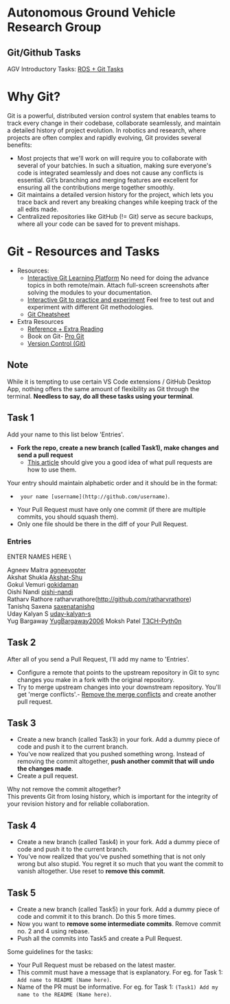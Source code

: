# Autonomous Ground Vehicle Research Group
## Git/Github Tasks

AGV Introductory Tasks: [ROS + Git Tasks](https://docs.google.com/document/d/1qB52Gc9wp9AnijAUdmTTTuANuoRfPfMC2oy5u0SS7iQ/edit?usp=sharing)

# Why Git?

Git is a powerful, distributed version control system that enables teams to track every change in their codebase, collaborate seamlessly, and maintain a detailed history of project evolution. In robotics and research, where projects are often complex and rapidly evolving, Git provides several benefits:
- Most projects that we'll work on will require you to collaborate with several of your batchies. In such a situation, making sure everyone's code is integrated seamlessly and does not cause any conflicts is essential. Git’s branching and merging features are excellent for ensuring all the contributions merge together smoothly.
- Git maintains a detailed version history for the project, which lets you trace back and revert any breaking changes while keeping track of the all edits made.
- Centralized repositories like GitHub (!= Git) serve as secure backups, where all your code can be saved for to prevent mishaps.

# Git - Resources and Tasks

- Resources:
  - [Interactive Git Learning Platform](https://learngitbranching.js.org) No need for doing the advance topics in both remote/main. Attach full-screen screenshots after solving the modules to your documentation.
  - [Interactive Git to practice and experiment](https://www.msyamkumar.com/cs320/learnGitBranching/index.html) Feel free to test out and experiment with different Git methodologies.
  - [Git Cheatsheet](https://github.github.com/training-kit/downloads/github-git-cheat-sheet/)
- Extra Resources 
  - [Reference + Extra Reading](http://gitimmersion.com/index.html)
  - Book on Git- [Pro Git](http://git-scm.com/book/en/v2)
  - [Version Control (Git)](https://missing.csail.mit.edu/2020/version-control/)

## Note

While it is tempting to use certain VS Code extensions / GitHub Desktop App, nothing offers the same amount of flexibility as Git through the terminal. **Needless to say, do all these tasks using your terminal**.

## Task 1

Add your name to this list below 'Entries'.

- **Fork the repo, create a new branch (called Task1), make changes and send a pull request**
  - [This article](https://help.github.com/articles/using-pull-requests/) should give you a good idea of what pull requests are how to use them.

Your entry should maintain alphabetic order and it should be in the format:
   * ` your name [username](http://github.com/username)`.  


- Your Pull Request must have only one commit (if there are multiple commits, you should squash them). 
- Only one file should be there in the diff of your Pull Request.

### Entries
   
ENTER NAMES HERE \

Agneev Maitra [agneevopter](http://github.com/agneevopter)  
Akshat Shukla [Akshat-Shu](https://github.com/Akshat-Shu)  
Gokul Vemuri [gokidaman](http://github.com/gokidaman)  
Oishi Nandi [oishi-nandi](http://github.com/oishi-nandi)  
Ratharv Rathore ratharvrathore(http://github.com/ratharvrathore)  
Tanishq Saxena [saxenatanishq](https://github.com/saxenatanishq)  
Uday Kalyan S [uday-kalyan-s](http://github.com/uday-kalyan-s)  
Yug Bargaway [YugBargaway2006](https://github.com/YugBargaway2006)
Moksh Patel [T3CH-Pyth0n](https://github.com/T3CH-Pyth0n)


## Task 2

After all of you send a Pull Request, I'll add my name to 'Entries'. 

- Configure a remote that points to the upstream repository in Git to sync changes you make in a fork with the original repository. 
- Try to merge upstream changes into your downstream repository. You'll get 'merge conflicts'.- [Remove the merge conflicts](https://help.github.com/en/articles/resolving-a-merge-conflict-using-the-command-line) and create another pull request.


## Task 3

- Create a new branch (called Task3) in your fork. Add a dummy piece of code and push it to the current branch. 
- You've now realized that you pushed something wrong. Instead of removing the commit altogether, **push another commit that will undo the changes made**. 
- Create a pull request.

Why not remove the commit altogether? \
This prevents Git from losing history, which is important for the integrity of your revision history and for reliable collaboration.

##  Task 4

- Create a new branch (called Task4) in your fork. Add a dummy piece of code and push it to the current branch. 
- You've now realized that you've pushed something that is not only wrong but also stupid. You regret it so much that you want the commit to vanish altogether. 
Use reset to **remove this commit**. 

## Task 5

- Create a new branch (called Task5) in your fork. Add a dummy piece of code and commit it to this branch. Do this 5 more times. 
- Now you want to **remove some intermediate commits**. Remove commit no. 2 and 4 using rebase.
- Push all the commits into Task5 and create a Pull Request.


Some guidelines for the tasks:

* Your Pull Request must be rebased on the latest master.  
* This commit must have a message that is explanatory. For eg. for Task 1: `Add name to README (Name here)`.
* Name of the PR must be informative. For eg. for Task 1: `(Task1) Add my name to the README (Name here)`.
